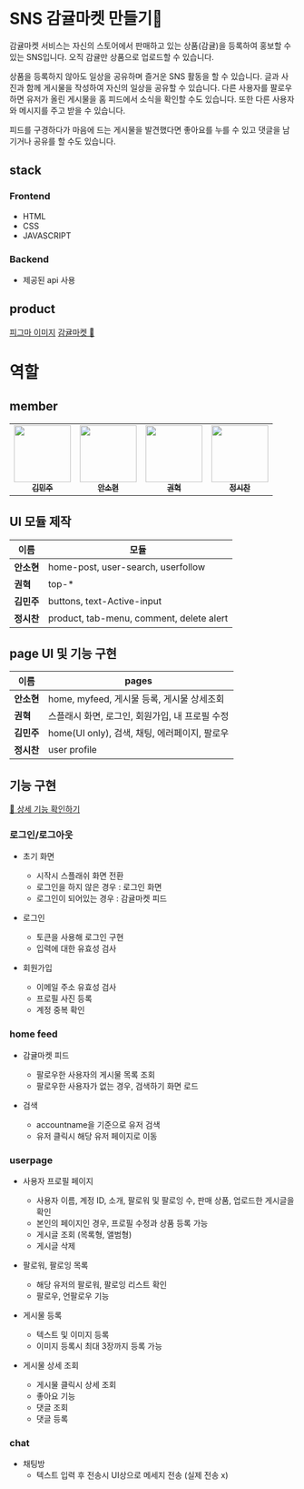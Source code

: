 # SNS 감귤마켓 만들기🍊

감귤마켓 서비스는 자신의 스토어에서 판매하고 있는 상품(감귤)을 등록하여 홍보할 수 있는 SNS입니다. 오직 감귤만 상품으로 업로드할 수 있습니다.

상품을 등록하지 않아도 일상을 공유하며 즐거운 SNS 활동을 할 수 있습니다. 글과 사진과 함께 게시물을 작성하여 자신의 일상을 공유할 수 있습니다. 다른 사용자를 팔로우하면 유저가 올린 게시물을 홈 피드에서 소식을 확인할 수도 있습니다. 또한 다른 사용자와 메시지를 주고 받을 수 있습니다.

피드를 구경하다가 마음에 드는 게시물을 발견했다면 좋아요를 누를 수 있고 댓글을 남기거나 공유를 할 수도 있습니다.

## stack

### Frontend

- HTML
- CSS
- JAVASCRIPT

### Backend

- 제공된 api 사용

## product

[피그마 이미지](https://www.figma.com/file/Gn6gQJdYwImYsEYSzBXhud/%EB%A9%8B%EC%82%AC_%ED%94%84%EB%A1%A0%ED%8A%B8%EC%97%94%EB%93%9C%EC%8A%A4%EC%BF%A8?node-id=39%3A1814)
[감귤마켓 🍊]()

# 역할

## member

<table>
  <tr>
    <td align="center">
      <a href="https://github.com/deli-ght"
        ><img
          src="https://avatars.githubusercontent.com/deli-ght"
          width="100px;"
          alt=""
        /><br /><sub><b>김민주</b></sub></a
      ><br />
    </td>
    <td align="center">
      <a href="https://github.com/sohyeonAn"
        ><img
          src="https://avatars.githubusercontent.com/sohyeonAn"
          width="100px;"
          alt=""
        /><br /><sub><b>안소현</b></sub></a
      ><br />
    </td>
    <td align="center">
      <a href="https://github.com/poiu03290"
        ><img
          src="https://avatars.githubusercontent.com/poiu03290"
          width="100px;"
          alt=""
        /><br /><sub><b>권혁</b></sub></a
      ><br />
    </td>
    <td align="center">
      <a href="https://github.com/sichan1301"
        ><img
          src="https://avatars.githubusercontent.com/sichan1301"
          width="100px;"
          alt=""
        /><br /><sub><b>정시찬</b></sub></a><br />
    </td>
  </tr>
</table>

## UI 모듈 제작

| 이름       | 모듈                                     |
| ---------- | ---------------------------------------- |
| **안소현** | home-post, user-search, userfollow       |
| **권혁**   | top-\*                                   |
| **김민주** | buttons, text-Active-input               |
| **정시찬** | product, tab-menu, comment, delete alert |

## page UI 및 기능 구현

| 이름       | pages                                           |
| ---------- | ----------------------------------------------- |
| **안소현** | home, myfeed, 게시물 등록, 게시물 상세조회      |
| **권혁**   | 스플래시 화면, 로그인, 회원가입, 내 프로필 수정 |
| **김민주** | home(UI only), 검색, 채팅, 에러페이지, 팔로우   |
| **정시찬** | user profile                                    |

## 기능 구현

[🔗 상세 기능 확인하기](https://github.com/deli-ght/likelion_snsproject/wiki/%EC%83%81%EC%84%B8-%EA%B8%B0%EB%8A%A5)

### 로그인/로그아웃

- 초기 화면
  - 시작시 스플래쉬 화면 전환
  - 로그인을 하지 않은 경우 : 로그인 화면
  - 로그인이 되어있는 경우 : 감귤마켓 피드
- 로그인

  - 토큰을 사용해 로그인 구현
  - 입력에 대한 유효성 검사

- 회원가입
  - 이메일 주소 유효성 검사
  - 프로필 사진 등록
  - 계정 중복 확인

### home feed

- 감귤마켓 피드

  - 팔로우한 사용자의 게시물 목록 조회
  - 팔로우한 사용자가 없는 경우, 검색하기 화면 로드

- 검색
  - accountname을 기준으로 유저 검색
  - 유저 클릭시 해당 유저 페이지로 이동

### userpage

- 사용자 프로필 페이지

  - 사용자 이름, 계정 ID, 소개, 팔로워 및 팔로잉 수, 판매 상품, 업로드한 게시글을 확인
  - 본인의 페이지인 경우, 프로필 수정과 상품 등록 가능
  - 게시글 조회 (목록형, 앨범형)
  - 게시글 삭제

- 팔로워, 팔로잉 목록

  - 해당 유저의 팔로워, 팔로잉 리스트 확인
  - 팔로우, 언팔로우 기능

- 게시물 등록
  - 텍스트 및 이미지 등록
  - 이미지 등록시 최대 3장까지 등록 가능
- 게시물 상세 조회
  - 게시물 클릭시 상세 조회
  - 좋아요 기능
  - 댓글 조회
  - 댓글 등록

### chat

- 채팅방
  - 텍스트 입력 후 전송시 UI상으로 메세지 전송 (실제 전송 x)
